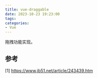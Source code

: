 ```yaml
---
title: vue-draggable
date: 2023-10-23 19:23:00
tags:
categories:
- Vue
---
```


拖拽功能实现。

## 参考
[1] https://www.jb51.net/article/243439.htm